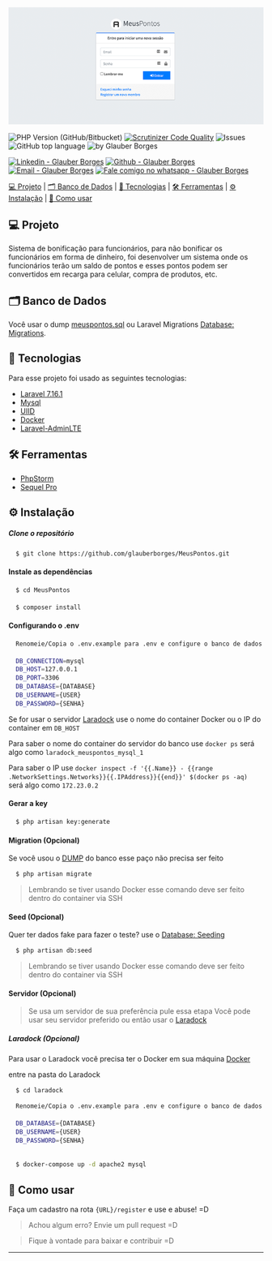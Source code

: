 ![Capa](capa.png)


![PHP Version (GitHub/Bitbucket)](https://img.shields.io/badge/PHP-7.3.19-brightgreen)
[![Scrutinizer Code Quality](https://scrutinizer-ci.com/g/glauberborges/MeusPontos/badges/quality-score.png?b=master)](https://scrutinizer-ci.com/g/glauberborges/MeusPontos/?branch=master)
![Issues](https://img.shields.io/github/issues/glauberborges/MeusPontos?color=34CB79)
![GitHub top language](https://img.shields.io/github/languages/top/glauberborges/MeusPontos?color=34CB79)
![by Glauber Borges](https://img.shields.io/badge/%20by-Glauber_Borges-informational?color=34CB79)

[![Linkedin - Glauber Borges](https://img.shields.io/badge/Linkedin--%23F8952D?style=social&logo=linkedin)](https://github.com/glauberborges)
[![Github - Glauber Borges](https://img.shields.io/badge/Github--%23F8952D?style=social&logo=github)](https://github.com/glauberborges)
[![Email - Glauber Borges](https://img.shields.io/badge/Email--%23F8952D?style=social&logo=gmail)](mailto:glauber.borges1@gmail.com)
[![Fale comigo no whatsapp - Glauber Borges](https://img.shields.io/badge/Whatsapp--%23F8952D?style=social&logo=whatsapp)](https://api.whatsapp.com/send?phone=15996121224)


[ 💻 Projeto](#-projeto) |
[ 🗂 Banco de Dados](#-banco-de-dados) |
[ 🚀 Tecnologias](#-tecnologias) |
[ 🛠 Ferramentas](#-ferramentas) |
[ ⚙ Instalação](#-instalao) |
[ 📝 Como usar](#-como-usar) 

## 💻 Projeto

Sistema de bonificação para funcionários, para não bonificar os funcionários em forma de dinheiro, foi desenvolver um sistema onde os funcionários terão um saldo de pontos e esses pontos podem ser convertidos em recarga para celular, compra de produtos, etc.

## 🗂 Banco de Dados

Você usar o dump [meuspontos.sql](meuspontos.sql) ou Laravel Migrations [Database: Migrations](https://laravel.com/docs/7.x/migrations).

## 🚀 Tecnologias
Para esse projeto foi usado as seguintes tecnologias:

- [Laravel 7.16.1](https://laravel.com/docs/7.x)
- [Mysql](https://www.mysql.com/)
- [UIID](https://pt.wikipedia.org/wiki/Identificador_%C3%BAnico_universal#:~:text=Um%20identificador%20%C3%BAnico%20universal%20(do,%2D%20GUID)%20tamb%C3%A9m%20%C3%A9%20utilizado.)
- [Docker](https://www.docker.com/)
- [Laravel-AdminLTE](https://github.com/jeroennoten/Laravel-AdminLTE)

## 🛠 Ferramentas
- [PhpStorm](https://www.jetbrains.com/pt-br/phpstorm/)
- [Sequel Pro](http://sequelpro.com/)

## ⚙️ Instalação

##### Clone o repositório
```bash
  $ git clone https://github.com/glauberborges/MeusPontos.git
```

#### Instale as dependências
```bash
  $ cd MeusPontos
  
  $ composer install
```

#### Configurando o .env
```bash
  Renomeie/Copia o .env.example para .env e configure o banco de dados
  
  DB_CONNECTION=mysql
  DB_HOST=127.0.0.1
  DB_PORT=3306
  DB_DATABASE={DATABASE}
  DB_USERNAME={USER}
  DB_PASSWORD={SENHA}
```

Se for usar o servidor [Laradock](#servidor-opcional) use o nome do container Docker ou o IP do container em ``DB_HOST``

Para saber o nome do container do servidor do banco use `docker ps` será algo como `laradock_meuspontos_mysql_1`


Para saber o IP  use `docker inspect -f '{{.Name}} - {{range .NetworkSettings.Networks}}{{.IPAddress}}{{end}}' $(docker ps -aq)` será algo como `172.23.0.2`

#### Gerar a key
```bash
  $ php artisan key:generate 
```

#### Migration (Opcional)

Se você usou o [DUMP](#-banco-de-dados) do banco esse paço não precisa ser feito

```bash
  $ php artisan migrate
```
> Lembrando se tiver usando Docker esse comando deve ser feito dentro do container via SSH

#### Seed (Opcional)

Quer ter dados fake para fazer o teste? use o [Database: Seeding](https://laravel.com/docs/7.x/seeding#introduction)

```bash
  $ php artisan db:seed
```
> Lembrando se tiver usando Docker esse comando deve ser feito dentro do container via SSH

#### Servidor (Opcional)
> Se usa um servidor de sua preferência pule essa etapa
Você pode usar seu servidor preferido ou então usar o [Laradock](https://laradock.io/)

##### Laradock (Opcional)
Para usar o Laradock você precisa ter o Docker em sua máquina [Docker](https://www.docker.com/)

entre na pasta do Laradock
```bash
  $ cd laradock
```
```bash
  Renomeie/Copia o .env.example para .env e configure o banco de dados e o Apache do laradock 
  
  DB_DATABASE={DATABASE}
  DB_USERNAME={USER}
  DB_PASSWORD={SENHA}
  
```
```bash
  $ docker-compose up -d apache2 mysql
```

## 📝 Como usar

Faça um cadastro na rota ``{URL}/register`` e use e abuse! =D


> Achou algum erro? Envie um pull request =D 

> Fique à vontade para baixar e contribuir =D

---
